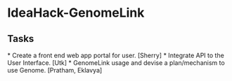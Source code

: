 # IdeaHack-GenomeLink

<h2>Tasks</h2>
* Create a front end web app portal for user. [Sherry]
* Integrate API to the User Interface. [Utk]
* GenomeLink usage and devise a plan/mechanism to use Genome. [Pratham, Eklavya]
